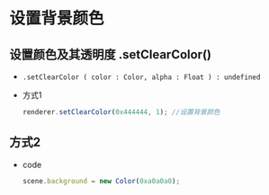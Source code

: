 # 设置背景颜色

## 设置颜色及其透明度 .setClearColor()

+ `.setClearColor ( color : Color, alpha : Float ) : undefined`

+ 方式1

  ```js
  renderer.setClearColor(0x444444, 1); //设置背景颜色
  ```

## 方式2

+ code

  ```js
  scene.background = new Color(0xa0a0a0);
  ```
